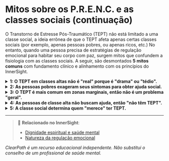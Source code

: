 # Mitos sobre os P.R.E.N.C. e as classes sociais (continuação)

O Transtorno de Estresse Pós-Traumático (TEPT) não está limitado a uma classe social, a ideia errônea de que o TEPT afeta apenas certas classes sociais (por exemplo, apenas pessoas pobres, ou apenas ricos, etc.) No entanto, quando uma pessoa precisa de estratégias de regulação emocional para habitar seu corpo com paz, surgem mitos que confundem a fisiologia com as classes sociais. A seguir, são desmontados **5 mitos comuns** com fundamento clínico e alinhamento com os princípios do InnerSight.

<details>
<summary><strong>1: O TEPT em classes altas não é "real" porque é "drama" ou "tédio".</strong></summary>

<strong>Realidade:</strong> Minimizar o sofrimento de alguém por seu status socioeconômico é uma forma de viés de classe. O TEPT diagnosticado em pessoas ricas cumpre os mesmos critérios clínicos que em qualquer outra pessoa e requer o mesmo respeito e tratamento.<br>
<strong>Risco:</strong> Este viés pode levar à invalidação do sofrimento em classes altas, perpetuando o estigma e dificultando o acesso a tratamentos apropriados.
</details>

<details>
<summary><strong>2: As pessoas pobres exageram seus sintomas para obter ajuda social.</strong></summary>

<strong>Realidade:</strong> Esta crença reflete preconceitos prejudiciais e estigmatizantes. A maioria das pessoas com TEPT, independentemente de sua classe, evita falar de seus traumas por vergonha ou medo. O acesso à ajuda costuma ser mais difícil, não mais fácil, em contextos de pobreza.<br>
<strong>Risco:</strong> Este preconceito pode levar à discriminação em serviços de saúde mental e à perpetuação de estereótipos que impedem o acesso equitativo a tratamentos.
</details>

<details>
<summary><strong>3: O TEPT é mais comum em zonas marginais, então não é um problema "geral".</strong></summary>

<strong>Realidade:</strong> Embora certos ambientes aumentem a exposição a traumas (como a violência urbana), o TEPT é um transtorno global que afeta todas as classes sociais. Ignorá-lo em certos grupos perpetua a invisibilização e a falta de políticas integrais de saúde mental.<br>
<strong>Risco:</strong> Este mito pode levar à falta de políticas públicas integrais e à concentração de recursos apenas em certas áreas, deixando desprotegidas outras populações.
</details>

<details>
<summary><strong>4: As pessoas de classe alta não buscam ajuda, então "não têm TEPT".</strong></summary>

<strong>Realidade:</strong> Muitas pessoas ricas evitam buscar ajuda por medo do estigma, pressão social ou crenças de autossuficiência. Isso não significa que não tenham TEPT, mas que seu sofrimento permanece oculto ou se manifesta como ansiedade, vícios ou problemas físicos.<br>
<strong>Risco:</strong> Este mito pode levar à falta de reconhecimento do TEPT em classes altas, perpetuando o sofrimento silencioso e atrasando intervenções necessárias.
</details>

<details>
<summary><strong>5: A classe social determina quem "merece" ter TEPT.</strong></summary>

<strong>Realidade:</strong> O trauma não discrimina por renda, educação ou status. O TEPT é uma resposta humana válida ao sofrimento extremo, e seu reconhecimento deve se basear em evidência clínica, não em preconceitos sociais ou econômicos.<br>
<strong>Risco:</strong> Este mito pode levar à hierarquização do sofrimento segundo a classe social, perpetuando a desigualdade e a falta de acesso equitativo a serviços de saúde mental.
</details>

---

> 🔗 **Relacionado no InnerSight**:  
> - [Dignidade espiritual e saúde mental](https://inner-clarity.github.io/InnerSight/pt#dignidade-espiritual-e-saúde-mental)  
> - [Natureza da regulação emocional](https://inner-clarity.github.io/InnerSight/pt#natureza-da-regulação-emocional)

*ClearPath é um recurso educacional independente. Não substitui o conselho de um profissional de saúde mental.*

